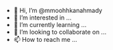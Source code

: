 - 👋 Hi, I’m @mmoohhkanahmady
- 👀 I’m interested in ...
- 🌱 I’m currently learning ...
- 💞️ I’m looking to collaborate on ...
- 📫 How to reach me ...

<!---
mmoohhkanahmady/mmoohhkanahmady is a ✨ special ✨ repository because its `README.md` (this file) appears on your GitHub profile.
You can click the Preview link to take a look at your changes.
--->
